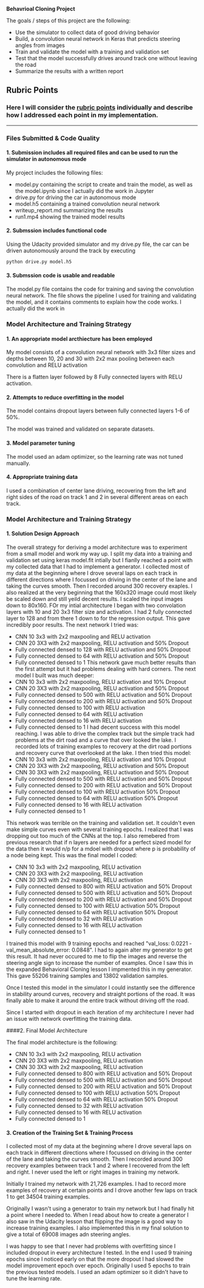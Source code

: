 **Behavrioal Cloning Project**

The goals / steps of this project are the following:
* Use the simulator to collect data of good driving behavior
* Build, a convolution neural network in Keras that predicts steering angles from images
* Train and validate the model with a training and validation set
* Test that the model successfully drives around track one without leaving the road
* Summarize the results with a written report


## Rubric Points
### Here I will consider the [rubric points](https://review.udacity.com/#!/rubrics/432/view) individually and describe how I addressed each point in my implementation.  

---
### Files Submitted & Code Quality

#### 1. Submission includes all required files and can be used to run the simulator in autonomous mode

My project includes the following files:
* model.py containing the script to create and train the model, as well as the model.ipynb since I actually did the work in Jupyter
* drive.py for driving the car in autonomous mode
* model.h5 containing a trained convolution neural network 
* writeup_report.md summarizing the results
* run1.mp4 showing the trained model results

#### 2. Submssion includes functional code
Using the Udacity provided simulator and my drive.py file, the car can be driven autonomously around the track by executing 
```sh
python drive.py model.h5
```

#### 3. Submssion code is usable and readable

The model.py file contains the code for training and saving the convolution neural network. The file shows the pipeline I used for training and validating the model, and it contains comments to explain how the code works. I actually did the work in 

### Model Architecture and Training Strategy

#### 1. An appropriate model arcthiecture has been employed

My model consists of a convolution neural network with 3x3 filter sizes and depths between 10, 20 and 30 with 2x2 max pooling between each convolution and RELU activation

There is a flatten layer followed by 8 Fully connected layers with RELU activation.

#### 2. Attempts to reduce overfitting in the model

The model contains dropout layers between fully connected layers 1-6 of 50%. 

The model was trained and validated on separate datasets.

#### 3. Model parameter tuning

The model used an adam optimizer, so the learning rate was not tuned manually.

#### 4. Appropriate training data

I used a combination of center lane driving, recovering from the left and right sides of the road on track 1 and 2 in several different areas on each track.

### Model Architecture and Training Strategy

#### 1. Solution Design Approach

The overall strategy for deriving a model architecture was to experiment from a small model and work my way up. I split my data into a training and validation set using keras model.fit intially but I fianlly reached a point with my collected data that I had to implement a generator. I collected most of my data at the beginning where I drove several laps on each track in different directions where I focussed on driving in the center of the lane and taking the curves smooth. Then I recorded around 300 recovery exaples. I also realized at the very beginning that the 160x320 image could most likely be scaled down and still yeild decent results. I scaled the input images down to 80x160. 
FOr my intial architecture I began with two convolation layers with 10 and 20 3x3 filter size and activation. I had 2 fully connected layer to 128 and from there 1 down to for the regression output. This gave incredibly poor results. The next network I tried was:
* CNN 10 3x3 with 2x2 maxpooling and RELU activation
* CNN 20 3X3 with 2x2 maxpooling, RELU activation and 50% Dropout
* Fully connected densed to 128 with RELU activation and 50% Dropout
* Fully connected densed to 64 with RELU activation and 50% Dropout
* Fully connected densed to 1
This network gave much better results than the first attempt but it had problems dealing with hard corners. The next model I built was much deeper:
* CNN 10 3x3 with 2x2 maxpooling, RELU activation and 10% Dropout
* CNN 20 3X3 with 2x2 maxpooling, RELU activation and 50% Dropout
* Fully connected densed to 500 with RELU activation and 50% Dropout
* Fully connected densed to 200 with RELU activation and 50% Dropout
* Fully connected densed to 100 with RELU activation
* Fully connected densed to 64 with RELU activation
* Fully connected densed to 16 with RELU activation
* Fully connected densed to 1
I had decent success with this model reaching. I was able to drive the complex track but the simple track had problems at the dirt road and a curve that over looked the lake. I recorded lots of training examples to recovery at the dirt road portions and recovery curve that overlooked at the lake. I then tried this model:
* CNN 10 3x3 with 2x2 maxpooling, RELU activation and 10% Dropout
* CNN 20 3X3 with 2x2 maxpooling, RELU activation and 50% Dropout
* CNN 30 3X3 with 2x2 maxpooling, RELU activation and 50% Dropout
* Fully connected densed to 500 with RELU activation and 50% Dropout
* Fully connected densed to 200 with RELU activation and 50% Dropout
* Fully connected densed to 100 with RELU activation 50% Dropout
* Fully connected densed to 64 with RELU activation 50% Dropout
* Fully connected densed to 16 with RELU activation
* Fully connected densed to 1

This network was terrible on the training and validation set. It couldn't even make simple curves even with several training epochs. I realized that I was dropping out too much of the CNNs at the top. I also remebered from previous research that if n layers are needed for a perfect sized model for the data then it would n/p for a mdoel with dropout where p is probability of a node being kept. This was the final model I coded:

* CNN 10 3x3 with 2x2 maxpooling, RELU activation
* CNN 20 3X3 with 2x2 maxpooling, RELU activation
* CNN 30 3X3 with 2x2 maxpooling, RELU activation
* Fully connected densed to 800 with RELU activation and 50% Dropout
* Fully connected densed to 500 with RELU activation and 50% Dropout
* Fully connected densed to 200 with RELU activation and 50% Dropout
* Fully connected densed to 100 with RELU activation 50% Dropout
* Fully connected densed to 64 with RELU activation 50% Dropout
* Fully connected densed to 32 with RELU activation
* Fully connected densed to 16 with RELU activation
* Fully connected densed to 1

I trained this model with 9 training epochs and reached "val_loss: 0.0221 - val_mean_absolute_error: 0.0848". I had to again alter my generator to get this result. It had never occured to me to flip the images and reverse the steering angle sign to increase the number of examples. Once I saw this in the expanded Behavioral Cloning lesson I impmented this in my generator. This gave 55206 training samples and 13802 validation samples.

Once I tested this model in the simulator I could instantly see the difference in stability around curves, recovery and straight portions of the road. It was finally able to make it around the entire track without driving off the road.

Since I started with dropout in each iteration of my architecture I never had an issue with network overfitting the training data.


####2. Final Model Architecture

The final model architecture is the following:

* CNN 10 3x3 with 2x2 maxpooling, RELU activation
* CNN 20 3X3 with 2x2 maxpooling, RELU activation
* CNN 30 3X3 with 2x2 maxpooling, RELU activation
* Fully connected densed to 800 with RELU activation and 50% Dropout
* Fully connected densed to 500 with RELU activation and 50% Dropout
* Fully connected densed to 200 with RELU activation and 50% Dropout
* Fully connected densed to 100 with RELU activation 50% Dropout
* Fully connected densed to 64 with RELU activation 50% Dropout
* Fully connected densed to 32 with RELU activation
* Fully connected densed to 16 with RELU activation
* Fully connected densed to 1

#### 3. Creation of the Training Set & Training Process

I collected most of my data at the beginning where I drove several laps on each track in different directions where I focussed on driving in the center of the lane and taking the curves smooth. Then I recorded around 300 recovery examples between track 1 and 2 where I recovered from the left and right. I never used the left or right images in training my network.

Initially I trained my network with 21,726 examples. I had to record more examples of recovery at certain points and I drove another few laps on track 1 to get 34504 training examples.

Originally I wasn't using a generator to train my network but I had finally hit a point where I needed to. When I read about how to create a generator I also saw in the Udacity lesson that flipping the image is a good way to increase training examples. I also implemented this in my final solution to give a total of 69008 images adn steering angles.

I was happy to see that I never had problems with overfitting since I included dropout in every architecture I tested. In the end I used 9 training epochs since I noticed early on that the more dropout I had slowed the model improvement epoch over epoch. Originally I used 5 epochs to train the previous tested models. I used an adam optimizer so it didn't have to tune the learning rate.
